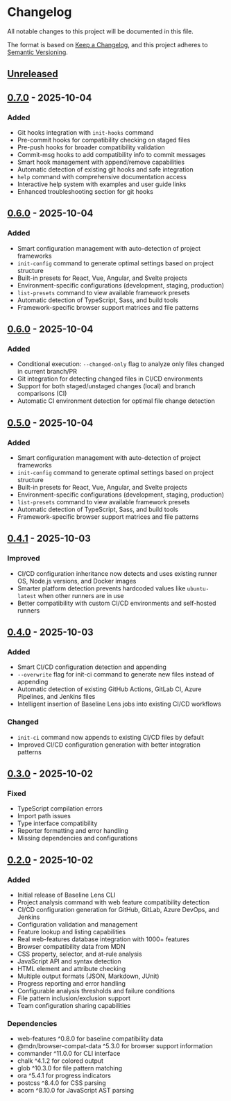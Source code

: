 # Changelog

All notable changes to this project will be documented in this file.

The format is based on [Keep a Changelog](https://keepachangelog.com/en/1.0.0/),
and this project adheres to [Semantic Versioning](https://semver.org/spec/v2.0.0.html).

## [Unreleased]

## [0.7.0] - 2025-10-04

### Added
- Git hooks integration with `init-hooks` command
- Pre-commit hooks for compatibility checking on staged files
- Pre-push hooks for broader compatibility validation
- Commit-msg hooks to add compatibility info to commit messages
- Smart hook management with append/remove capabilities
- Automatic detection of existing git hooks and safe integration
- `help` command with comprehensive documentation access
- Interactive help system with examples and user guide links
- Enhanced troubleshooting section for git hooks

## [0.6.0] - 2025-10-04

### Added
- Smart configuration management with auto-detection of project frameworks
- `init-config` command to generate optimal settings based on project structure
- Built-in presets for React, Vue, Angular, and Svelte projects
- Environment-specific configurations (development, staging, production)
- `list-presets` command to view available framework presets
- Automatic detection of TypeScript, Sass, and build tools
- Framework-specific browser support matrices and file patterns

## [0.6.0] - 2025-10-04

### Added
- Conditional execution: `--changed-only` flag to analyze only files changed in current branch/PR
- Git integration for detecting changed files in CI/CD environments
- Support for both staged/unstaged changes (local) and branch comparisons (CI)
- Automatic CI environment detection for optimal file change detection

## [0.5.0] - 2025-10-04

### Added
- Smart configuration management with auto-detection of project frameworks
- `init-config` command to generate optimal settings based on project structure
- Built-in presets for React, Vue, Angular, and Svelte projects
- Environment-specific configurations (development, staging, production)
- `list-presets` command to view available framework presets
- Automatic detection of TypeScript, Sass, and build tools
- Framework-specific browser support matrices and file patterns

## [0.4.1] - 2025-10-03

### Improved
- CI/CD configuration inheritance now detects and uses existing runner OS, Node.js versions, and Docker images
- Smarter platform detection prevents hardcoded values like `ubuntu-latest` when other runners are in use
- Better compatibility with custom CI/CD environments and self-hosted runners

## [0.4.0] - 2025-10-03

### Added
- Smart CI/CD configuration detection and appending
- `--overwrite` flag for init-ci command to generate new files instead of appending
- Automatic detection of existing GitHub Actions, GitLab CI, Azure Pipelines, and Jenkins files
- Intelligent insertion of Baseline Lens jobs into existing CI/CD workflows

### Changed
- `init-ci` command now appends to existing CI/CD files by default
- Improved CI/CD configuration generation with better integration patterns

## [0.3.0] - 2025-10-02

### Fixed
- TypeScript compilation errors
- Import path issues
- Type interface compatibility
- Reporter formatting and error handling
- Missing dependencies and configurations

## [0.2.0] - 2025-10-02

### Added
- Initial release of Baseline Lens CLI
- Project analysis command with web feature compatibility detection
- CI/CD configuration generation for GitHub, GitLab, Azure DevOps, and Jenkins
- Configuration validation and management
- Feature lookup and listing capabilities
- Real web-features database integration with 1000+ features
- Browser compatibility data from MDN
- CSS property, selector, and at-rule analysis
- JavaScript API and syntax detection
- HTML element and attribute checking
- Multiple output formats (JSON, Markdown, JUnit)
- Progress reporting and error handling
- Configurable analysis thresholds and failure conditions
- File pattern inclusion/exclusion support
- Team configuration sharing capabilities

### Dependencies
- web-features ^0.8.0 for baseline compatibility data
- @mdn/browser-compat-data ^5.3.0 for browser support information
- commander ^11.0.0 for CLI interface
- chalk ^4.1.2 for colored output
- glob ^10.3.0 for file pattern matching
- ora ^5.4.1 for progress indicators
- postcss ^8.4.0 for CSS parsing
- acorn ^8.10.0 for JavaScript AST parsing

[Unreleased]: https://github.com/kwesinavilot/baseline-lens-cli/compare/v0.7.0...HEAD
[0.7.0]: https://github.com/kwesinavilot/baseline-lens-cli/compare/v0.6.0...v0.7.0
[0.6.0]: https://github.com/kwesinavilot/baseline-lens-cli/compare/v0.5.1...v0.6.0
[0.5.1]: https://github.com/kwesinavilot/baseline-lens-cli/compare/v0.5.0...v0.5.1
[0.5.0]: https://github.com/kwesinavilot/baseline-lens-cli/compare/v0.4.1...v0.5.0
[0.4.1]: https://github.com/kwesinavilot/baseline-lens-cli/compare/v0.4.0...v0.4.1
[0.4.0]: https://github.com/kwesinavilot/baseline-lens-cli/compare/v0.3.0...v0.4.0
[0.3.0]: https://github.com/kwesinavilot/baseline-lens-cli/releases/tag/v0.3.0
[0.2.0]: https://github.com/kwesinavilot/baseline-lens-cli/releases/tag/v0.2.0